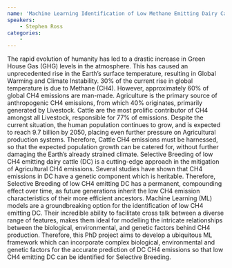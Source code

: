 ```yaml
---
name: 'Machine Learning Identification of Low Methane Emitting Dairy Cattle for Selective Breeding'
speakers:
	- Stephen Ross
categories:
	-
---
```

The rapid evolution of humanity has led to a drastic increase in Green House Gas (GHG) levels in the atmosphere. This has caused an unprecedented rise in the Earth’s surface temperature, resulting in Global Warming and Climate Instability. 30% of the current rise in global temperature is due to Methane (CH4). However, approximately 60% of global CH4 emissions are man-made.   Agriculture is the primary source of anthropogenic CH4 emissions, from which 40% originates, primarily generated by Livestock. Cattle are the most prolific contributor of CH4 amongst all Livestock, responsible for 77% of emissions.   Despite the current situation, the human population continues to grow, and is expected to reach 9.7 billion by 2050, placing even further pressure on Agricultural production systems. Therefore, Cattle CH4 emissions must be harnessed, so that the expected population growth can be catered for, without further damaging the Earth’s already strained climate.  Selective Breeding of low CH4 emitting dairy cattle (DC) is a cutting-edge approach in the mitigation of Agricultural CH4 emissions. Several studies have shown that CH4 emissions in DC have a genetic component which is heritable. Therefore, Selective Breeding of low CH4 emitting DC has a permanent, compounding effect over time, as future generations inherit the low CH4 emission characteristics of their more efficient ancestors.   Machine Learning (ML) models are a groundbreaking option for the identification of low CH4 emitting DC. Their incredible ability to facilitate cross talk between a diverse range of features, makes them ideal for modelling the intricate relationships between the biological, environmental, and genetic factors behind CH4 production.   Therefore, this PhD project aims to develop a ubiquitous ML framework which can incorporate complex biological, environmental and genetic factors for the accurate prediction of DC CH4 emissions so that low CH4 emitting DC can be identified for Selective Breeding.
